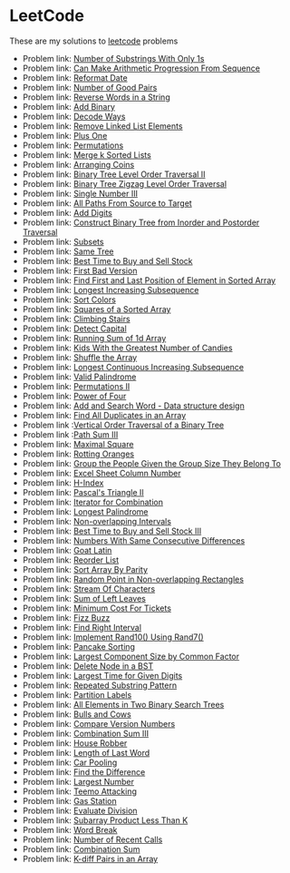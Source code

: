 # LeetCode

These are my solutions to [leetcode](https://leetcode.com/) problems

- Problem link: [Number of Substrings With Only 1s](https://leetcode.com/problems/number-of-substrings-with-only-1s/)
- Problem link: [Can Make Arithmetic Progression From Sequence](https://leetcode.com/problems/can-make-arithmetic-progression-from-sequence/)
- Problem link: [Reformat Date](https://leetcode.com/problems/reformat-date/)
- Problem link: [Number of Good Pairs](https://leetcode.com/problems/number-of-good-pairs/)
- Problem link: [Reverse Words in a String](https://leetcode.com/problems/reverse-words-in-a-string/)
- Problem link: [Add Binary](https://leetcode.com/explore/challenge/card/july-leetcoding-challenge/546/week-3-july-15th-july-21st/3395/)
- Problem link: [Decode Ways](https://leetcode.com/problems/decode-ways/)
- Problem link: [Remove Linked List Elements](https://leetcode.com/problems/remove-linked-list-elements/)
- Problem link: [Plus One](https://leetcode.com/problems/plus-one/)
- Problem link: [Permutations](https://leetcode.com/problems/permutations/)
- Problem link: [Merge k Sorted Lists](https://leetcode.com/problems/merge-k-sorted-lists/)
- Problem link: [Arranging Coins](https://leetcode.com/problems/arranging-coins/)
- Problem link: [Binary Tree Level Order Traversal II](https://leetcode.com/problems/binary-tree-level-order-traversal-ii/)
- Problem link: [Binary Tree Zigzag Level Order Traversal](https://leetcode.com/problems/binary-tree-zigzag-level-order-traversal/)
- Problem link: [Single Number III](https://leetcode.com/problems/single-number-iii/)
- Problem link: [All Paths From Source to Target](https://leetcode.com/problems/all-paths-from-source-to-target/)
- Problem link: [Add Digits](https://leetcode.com/problems/add-digits/)
- Problem link: [Construct Binary Tree from Inorder and Postorder Traversal](https://leetcode.com/problems/construct-binary-tree-from-inorder-and-postorder-traversal/)
- Problem link: [Subsets](https://leetcode.com/problems/subsets/)
- Problem link: [Same Tree](https://leetcode.com/problems/same-tree/)
- Problem link: [Best Time to Buy and Sell Stock](https://leetcode.com/problems/best-time-to-buy-and-sell-stock/)
- Problem link: [First Bad Version](https://leetcode.com/problems/first-bad-version/)
- Problem link: [Find First and Last Position of Element in Sorted Array](https://leetcode.com/problems/find-first-and-last-position-of-element-in-sorted-array/)
- Problem link: [Longest Increasing Subsequence](https://leetcode.com/problems/longest-increasing-subsequence/)
- Problem link: [Sort Colors](https://leetcode.com/problems/sort-colors/)
- Problem link: [Squares of a Sorted Array](https://leetcode.com/problems/squares-of-a-sorted-array/)
- Problem link: [Climbing Stairs](https://leetcode.com/problems/climbing-stairs/)
- Problem link: [Detect Capital](https://leetcode.com/problems/detect-capital/)
- Problem link: [Running Sum of 1d Array](https://leetcode.com/problems/running-sum-of-1d-array/)
- Problem link: [Kids With the Greatest Number of Candies](https://leetcode.com/problems/kids-with-the-greatest-number-of-candies/)
- Problem link: [Shuffle the Array](https://leetcode.com/problems/shuffle-the-array/)
- Problem link: [Longest Continuous Increasing Subsequence](https://leetcode.com/problems/longest-continuous-increasing-subsequence/)
- Problem link: [Valid Palindrome](https://leetcode.com/problems/valid-palindrome/)
- Problem link: [Permutations II](https://leetcode.com/problems/permutations-ii/)
- Problem link: [Power of Four](https://leetcode.com/problems/power-of-four/)
- Problem link: [Add and Search Word - Data structure design](https://leetcode.com/problems/add-and-search-word-data-structure-design/)
- Problem link: [Find All Duplicates in an Array](https://leetcode.com/problems/find-all-duplicates-in-an-array/)
- Problem link :[Vertical Order Traversal of a Binary Tree](https://leetcode.com/problems/vertical-order-traversal-of-a-binary-tree/)
- Problem link :[Path Sum III](https://leetcode.com/problems/path-sum-iii/)
- Problem link: [Maximal Square](https://leetcode.com/problems/maximal-square/)
- Problem link: [Rotting Oranges](https://leetcode.com/problems/rotting-oranges/)
- Problem link: [Group the People Given the Group Size They Belong To](https://leetcode.com/problems/group-the-people-given-the-group-size-they-belong-to/)
- Problem link: [Excel Sheet Column Number](https://leetcode.com/problems/excel-sheet-column-number/)
- Problem link: [H-Index](https://leetcode.com/problems/h-index/)
- Problem link: [Pascal's Triangle II](https://leetcode.com/problems/pascals-triangle-ii/)
- Problem link: [Iterator for Combination](https://leetcode.com/problems/iterator-for-combination/)
- Problem link: [Longest Palindrome](https://leetcode.com/problems/longest-palindrome/)
- Problem link: [Non-overlapping Intervals](https://leetcode.com/problems/non-overlapping-intervals/)
- Problem link: [Best Time to Buy and Sell Stock III](https://leetcode.com/problems/best-time-to-buy-and-sell-stock-iii/)
- Problem link: [Numbers With Same Consecutive Differences](https://leetcode.com/problems/numbers-with-same-consecutive-differences/)
- Problem link: [Goat Latin](https://leetcode.com/problems/goat-latin/)
- Problem link: [Reorder List](https://leetcode.com/problems/reorder-list/)
- Problem link: [Sort Array By Parity](https://leetcode.com/problems/sort-array-by-parity/)
- Problem link: [Random Point in Non-overlapping Rectangles](https://leetcode.com/problems/random-point-in-non-overlapping-rectangles/)
- Problem link: [Stream Of Characters](https://leetcode.com/problems/stream-of-characters/)
- Problem link: [Sum of Left Leaves](https://leetcode.com/problems/sum-of-left-leaves/)
- Problem link: [Minimum Cost For Tickets](https://leetcode.com/problems/minimum-cost-for-tickets/)
- Problem link: [Fizz Buzz](https://leetcode.com/problems/fizz-buzz/)
- Problem link: [Find Right Interval](https://leetcode.com/problems/find-right-interval/)
- Problem link: [Implement Rand10() Using Rand7()](https://leetcode.com/problems/implement-rand10-using-rand7/)
- Problem link: [Pancake Sorting](https://leetcode.com/problems/pancake-sorting/)
- Problem link: [Largest Component Size by Common Factor](https://leetcode.com/problems/largest-component-size-by-common-factor/)
- Problem link: [Delete Node in a BST](https://leetcode.com/problems/delete-node-in-a-bst/)
- Problem link: [Largest Time for Given Digits](https://leetcode.com/problems/largest-time-for-given-digits/)
- Problem link: [Repeated Substring Pattern](https://leetcode.com/problems/repeated-substring-pattern/)
- Problem link: [Partition Labels](https://leetcode.com/problems/partition-labels/)
- Problem link: [All Elements in Two Binary Search Trees](https://leetcode.com/problems/all-elements-in-two-binary-search-trees/)
- Problem link: [Bulls and Cows](https://leetcode.com/problems/bulls-and-cows/)
- Problem link: [Compare Version Numbers](https://leetcode.com/problems/compare-version-numbers/)
- Problem link: [Combination Sum III](https://leetcode.com/problems/combination-sum-iii/)
- Problem link: [House Robber](https://leetcode.com/problems/house-robber/)
- Problem link: [Length of Last Word](https://leetcode.com/problems/length-of-last-word/)
- Problem link: [Car Pooling](https://leetcode.com/problems/car-pooling/)
- Problem link: [Find the Difference](https://leetcode.com/problems/find-the-difference/)
- Problem link: [Largest Number](https://leetcode.com/problems/largest-number/)
- Problem link: [Teemo Attacking](https://leetcode.com/problems/teemo-attacking/)
- Problem link: [Gas Station](https://leetcode.com/problems/gas-station/)
- Problem link: [Evaluate Division](https://leetcode.com/problems/evaluate-division/)
- Problem link: [Subarray Product Less Than K](https://leetcode.com/problems/subarray-product-less-than-k/)
- Problem link: [Word Break](https://leetcode.com/problems/word-break/)
- Problem link: [Number of Recent Calls](https://leetcode.com/problems/number-of-recent-calls/)
- Problem link: [Combination Sum](https://leetcode.com/problems/combination-sum/)
- Problem link: [K-diff Pairs in an Array](https://leetcode.com/problems/k-diff-pairs-in-an-array/)
